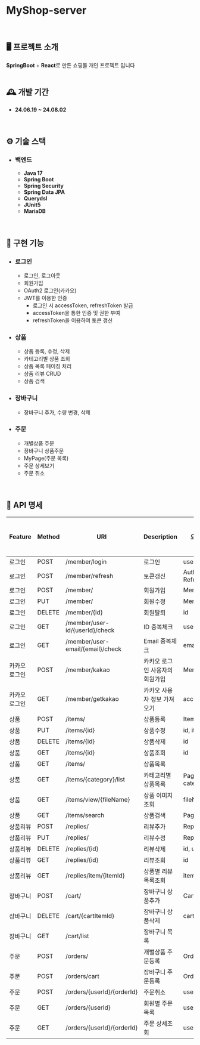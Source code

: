 # MyShop-server
<br/>

## 🖥 프로젝트 소개
**SpringBoot** + **React**로 만든 쇼핑몰 개인 프로젝트 입니다
<br/>
<br/>

## 🕰 개발 기간
* **24.06.19 ~ 24.08.02**
<br/>

## ⚙ 기술 스택
* ### 백엔드 
  * **Java 17**
  * **Spring Boot**
  * **Spring Security**
  * **Spring Data JPA**
  * **Querydsl**
  * **JUnit5**
  * **MariaDB**
<br/>

## 📌 구현 기능
* ### 로그인
  * 로그인, 로그아웃
  * 회원가입
  * OAuth2 로그인(카카오)
  * JWT를 이용한 인증
    * 로그인 시 accessToken, refreshToken 발급
    * accessToken을 통한 인증 및 권한 부여
    * refreshToken을 이용하여 토큰 갱신
* ### 상품
  * 상품 등록, 수정, 삭제
  * 카테고리별 상품 조회
  * 상품 목록 페이징 처리
  * 상품 리뷰 CRUD
  * 상품 검색
* ### 장바구니
  * 장바구니 추가, 수량 변경, 삭제
* ### 주문
  * 개별상품 주문
  * 장바구니 상품주문
  * MyPage(주문 목록)
  * 주문 상세보기
  * 주문 취소
<br/>

## 📄 API 명세
| Feature | Method | URI | Description | 요청 파라미터 | 토큰 필요 |
| ------- | ------ | --- | ------------------ | ------------ | --- |
| 로그인 | POST | /member/login | 로그인 | userId, password | |
| 로그인 | POST | /member/refresh | 토큰갱신 | Authorization, X-Refresh-Token | ✅ |
| 로그인 | POST | /member/ | 회원가입 | MemberDto | |
| 로그인 | PUT | /member/ | 회원수정 | MemberDto | ✅ |
| 로그인 | DELETE | /member/{id} | 회원탈퇴 | id | ✅ |
| 로그인 | GET | /member/user-id/{userId}/check | ID 중복체크 | userId | |
| 로그인 | GET | /member/user-email/{email}/check | Email 중복체크 | email | |
| 카카오 로그인 | POST | /member/kakao | 카카오 로그인 사용자의 회원가입 | MemberUpdate | |
| 카카오 로그인 | GET | /member/getkakao | 카카오 사용자 정보 가져오기 | accessToken | | ✅ |
| 상품 | POST | /items/ | 상품등록 | ItemDto | ✅ |
| 상품 | PUT | /items/{id} | 상품수정 | id, itemDto | ✅ |
| 상품 | DELETE | /items/{id} | 상품삭제 | id | ✅ |
| 상품 | GET | /items/{id} | 상품조회 | id | ✅ |
| 상품 | GET | /items/ | 상품목록 | | |
| 상품 | GET | /items/{category}/list | 카테고리별 상품목록 | PageRequestDto, category | |
| 상품 | GET | /items/view/{fileName} | 상품 이미지 조회 | fileName | |
| 상품 | GET | /items/search | 상품검색 | PageRequestDto | |
| 상품리뷰 | POST | /replies/ | 리뷰추가 | ReplyDto | ✅ |
| 상품리뷰 | PUT | /replies/ | 리뷰수정 | ReplyDto | ✅ |
| 상품리뷰 | DELETE | /replies/{id} | 리뷰삭제 | id, userId | ✅ |
| 상품리뷰 | GET | /replies/{id} | 리뷰조회 | id | ✅ |
| 상품리뷰 | GET | /replies/item/{itemId} | 상품별 리뷰목록조회 | itemId | ✅ |
| 장바구니 | POST | /cart/ | 장바구니 상품추가 | CartItemDto | ✅ |
| 장바구니 | DELETE | /cart/{cartItemId} | 장바구니 상품삭제 | cartItemId | ✅ |
| 장바구니 | GET | /cart/list | 장바구니 목록 | | ✅ |
| 주문 | POST | /orders/ | 개별상품 주문등록 | OrderCreateDto | ✅ |
| 주문 | POST | /orders/cart | 장바구니 주문등록 | OrderCreateDto | ✅ |
| 주문 | POST | /orders/{userId}/{orderId} | 주문취소 | userId, orderId | ✅ |
| 주문 | GET | /orders/{userId} | 회원별 주문목록 | userId | ✅ |
| 주문 | GET | /orders/{userId}/{orderId} | 주문 상세조회 | userId, orderId | ✅ |
